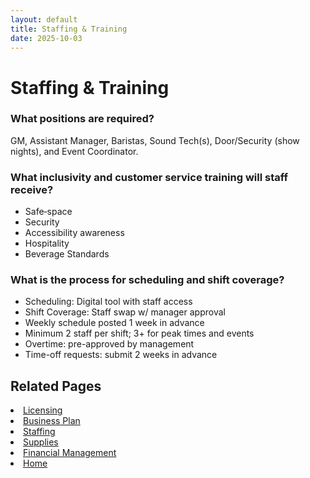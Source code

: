 ```yaml
---
layout: default
title: Staffing & Training
date: 2025-10-03
---
```


# Staffing & Training

### What positions are required?
GM, Assistant Manager, Baristas, Sound Tech(s), Door/Security (show nights), and Event Coordinator.

### What inclusivity and customer service training will staff receive?
- Safe‑space
- Security 
- Accessibility awareness 
- Hospitality 
- Beverage Standards 

### What is the process for scheduling and shift coverage?
- Scheduling: Digital tool with staff access
- Shift Coverage: Staff swap w/ manager approval
- Weekly schedule posted 1 week in advance
- Minimum 2 staff per shift; 3+ for peak times and events
- Overtime: pre-approved by management
- Time-off requests: submit 2 weeks in advance

## Related Pages
<li><a href="{{ site.baseurl }}/business/licensing.html">Licensing</a></li>
<li><a href="{{ site.baseurl }}/business/plan.html">Business Plan</a></li>
<li><a href="{{ site.baseurl }}/business/staff.html">Staffing</a></li>
<li><a href="{{ site.baseurl }}/business/supplies.html">Supplies</a></li>
<li><a href="{{ site.baseurl }}/business/finances.html">Financial Management</a></li>
<li><a href="{{ site.baseurl }}/index.html">Home</a></li>